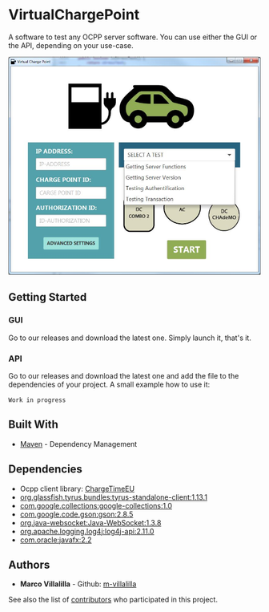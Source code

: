 # VirtualChargePoint

A software to test any OCPP server software. You can use either the GUI or the API, depending on your use-case.

<p align="center"> 
  <img src="/img/GUI.png" alt="GUI">
</p>

## Getting Started

### GUI

Go to our releases and download the latest one. Simply launch it, that's it.

### API

Go to our releases and download the latest one and add the file to the dependencies of your project.
A small example how to use it:

```
Work in progress
```

## Built With

* [Maven](https://maven.apache.org/) - Dependency Management

## Dependencies
* Ocpp client library: [ChargeTimeEU](https://github.com/ChargeTimeEU/Java-OCA-OCPP)
* [org.glassfish.tyrus.bundles:tyrus-standalone-client:1.13.1]()
* [com.google.collections:google-collections:1.0]()
* [com.google.code.gson:gson:2.8.5]()
* [org.java-websocket:Java-WebSocket:1.3.8]()
* [org.apache.logging.log4j:log4j-api:2.11.0]()
* [com.oracle:javafx:2.2]()

## Authors

* **Marco Villalilla** - Github: [m-villalilla](https://github.com/m-villalilla)

See also the list of [contributors](https://github.com/your/project/contributors) who participated in this project.


